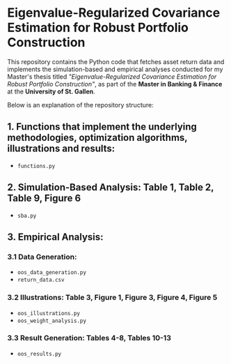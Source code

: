 # Eigenvalue-Regularized Covariance Estimation for Robust Portfolio Construction

This repository contains the Python code that fetches asset return data and implements the simulation-based and empirical analyses conducted for my Master's thesis titled *"Eigenvalue-Regularized Covariance Estimation for Robust Portfolio Construction"*, as part of the **Master in Banking & Finance** at the **University of St. Gallen**.

Below is an explanation of the repository structure:

## 1. Functions that implement the underlying methodologies, optimization algorithms, illustrations and results:
- `functions.py`

## 2. Simulation-Based Analysis: Table 1, Table 2, Table 9, Figure 6
- `sba.py`

## 3. Empirical Analysis:

### 3.1 Data Generation:
- `oos_data_generation.py`
- `return_data.csv`

### 3.2 Illustrations: Table 3, Figure 1, Figure 3, Figure 4, Figure 5
- `oos_illustrations.py`
- `oos_weight_analysis.py`

### 3.3 Result Generation: Tables 4-8, Tables 10-13
- `oos_results.py`
